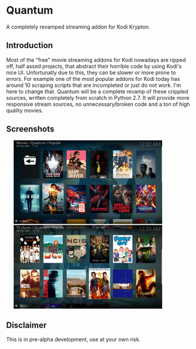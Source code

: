 # Quantum
A completely revamped streaming addon for Kodi Krypton.

## Introduction
Most of the "free" movie streaming addons for Kodi nowadays are ripped off, half assed projects, that abstract their horrible code by using Kodi's nice UI. Unfortunatly due to this, they can be slower or more prone to errors. For example one of the most popular addons for Kodi today has around 10 scraping scripts that are incompleted or just do not work. I'm here to change that. Quantum will be a complete revamp of these crippled sources, written completely from scratch in Python 2.7. It will provide more responsive stream sources, no unnecessary/broken code and a ton of high quality movies.

## Screenshots
<img src="resources/media/screenshot3.png" width="400" hspace="20"><img src="resources/media/screenshot4.png" width="400" hspace="20">

## Disclaimer
This is in pre-alpha development, use at your own risk.

